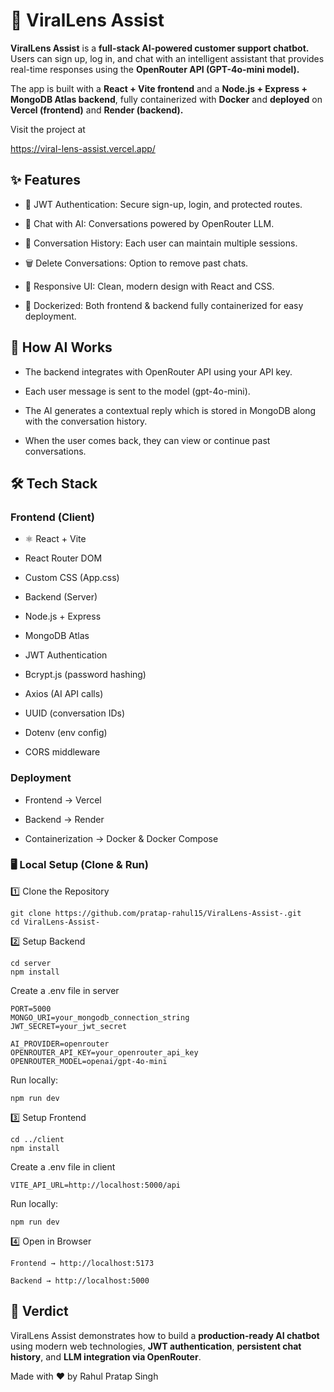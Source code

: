 
# 🤖 ViralLens Assist

**ViralLens Assist** is a **full-stack AI-powered customer support chatbot.**
Users can sign up, log in, and chat with an intelligent assistant that provides real-time responses using the **OpenRouter API (GPT-4o-mini model).**

The app is built with a **React + Vite frontend** and a **Node.js + Express + MongoDB Atlas backend**, fully containerized with **Docker** and **deployed** on **Vercel (frontend)** and **Render (backend).**

Visit the project at

https://viral-lens-assist.vercel.app/

## ✨ Features

- 🔐 JWT Authentication: Secure sign-up, login, and protected routes.

- 💬 Chat with AI: Conversations powered by OpenRouter LLM.

- 📜 Conversation History: Each user can maintain multiple sessions.

- 🗑️ Delete Conversations: Option to remove past chats.

- 🚀 Responsive UI: Clean, modern design with React and CSS.

- 🐳 Dockerized: Both frontend & backend fully containerized for easy deployment.

## 🧠 How AI Works

- The backend integrates with OpenRouter API using your API key.

- Each user message is sent to the model (gpt-4o-mini).

- The AI generates a contextual reply which is stored in MongoDB along with the conversation history.

- When the user comes back, they can view or continue past conversations.

## 🛠️ Tech Stack
### Frontend (Client)

- ⚛️ React + Vite

- React Router DOM

- Custom CSS (App.css)

- Backend (Server)

- Node.js + Express

- MongoDB Atlas

- JWT Authentication

- Bcrypt.js (password hashing)

- Axios (AI API calls)

- UUID (conversation IDs)

- Dotenv (env config)

- CORS middleware

### Deployment

- Frontend → Vercel

- Backend → Render

- Containerization → Docker & Docker Compose

### 🖥️ Local Setup (Clone & Run)

1️⃣ Clone the Repository

```
git clone https://github.com/pratap-rahul15/ViralLens-Assist-.git
cd ViralLens-Assist-

```

2️⃣ Setup Backend
```
cd server
npm install
```

Create a .env file in server

```
PORT=5000
MONGO_URI=your_mongodb_connection_string
JWT_SECRET=your_jwt_secret

AI_PROVIDER=openrouter
OPENROUTER_API_KEY=your_openrouter_api_key
OPENROUTER_MODEL=openai/gpt-4o-mini
```
Run locally:
```
npm run dev
```

3️⃣ Setup Frontend

```
cd ../client
npm install
```

Create a .env file in client

```
VITE_API_URL=http://localhost:5000/api
```

Run locally:
```
npm run dev
```

4️⃣ Open in Browser
```
Frontend → http://localhost:5173

Backend → http://localhost:5000
```

## 🎉 Verdict

ViralLens Assist demonstrates how to build a **production-ready AI chatbot** using modern web technologies, **JWT authentication**, **persistent chat history**, and **LLM integration via OpenRouter**.

Made with ❤️ by Rahul Pratap Singh
